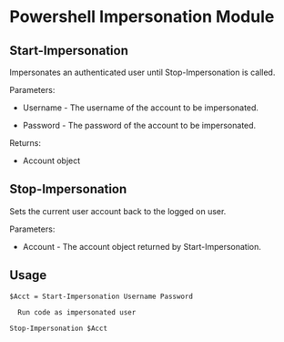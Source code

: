 Powershell Impersonation Module
===============================

Start-Impersonation
-------------------

Impersonates an authenticated user until Stop-Impersonation is called.

Parameters:

* Username - The username of the account to be impersonated.

* Password - The password of the account to be impersonated.

Returns:

* Account object

Stop-Impersonation
------------------

Sets the current user account back to the logged on user.

Parameters:

* Account - The account object returned by Start-Impersonation.

Usage
-----
```
$Acct = Start-Impersonation Username Password

  Run code as impersonated user

Stop-Impersonation $Acct
```